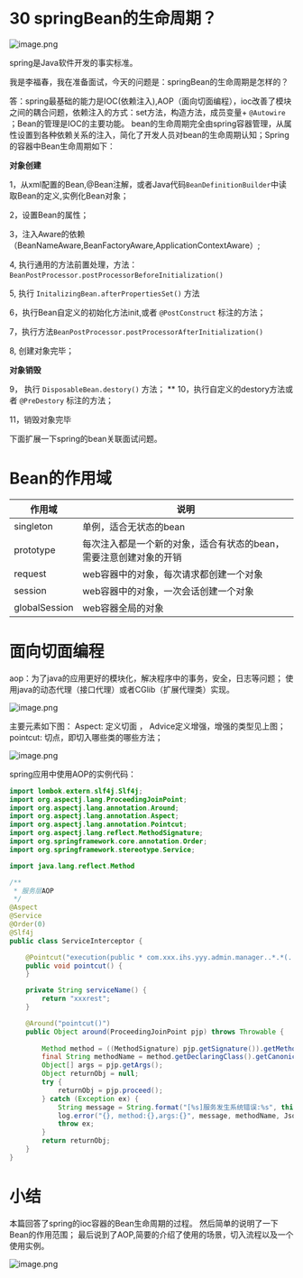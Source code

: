 # 30 springBean的生命周期？

![image.png](https://cdn.nlark.com/yuque/0/2020/png/186661/1585990260913-2048e915-3855-4891-a4da-df136613520f.png#align=left&display=inline&height=300&name=image.png&originHeight=300&originWidth=533&size=86199&status=done&style=none&width=533)

spring是Java软件开发的事实标准。


我是李福春，我在准备面试，今天的问题是：springBean的生命周期是怎样的？


答：spring最基础的能力是IOC(依赖注入),AOP（面向切面编程），ioc改善了模块之间的耦合问题，依赖注入的方式：set方法，构造方法，成员变量+ `@Autowire`  ；Bean的管理是IOC的主要功能。
bean的生命周期完全由spring容器管理，从属性设置到各种依赖关系的注入，简化了开发人员对bean的生命周期认知；Spring的容器中Bean生命周期如下：


**对象创建**


1，从xml配置的Bean,@Bean注解，或者Java代码`BeanDefinitionBuilder`中读取Bean的定义,实例化Bean对象；


2，设置Bean的属性；


3，注入Aware的依赖（BeanNameAware,BeanFactoryAware,ApplicationContextAware）;


4, 执行通用的方法前置处理，方法： `BeanPostProcessor.postProcessorBeforeInitialization()` 


5, 执行 `InitalizingBean.afterPropertiesSet()` 方法


6，执行Bean自定义的初始化方法init,或者 `@PostConstruct` 标注的方法；


7，执行方法`BeanPostProcessor.postProcessorAfterInitialization()`


8, 创建对象完毕；


**对象销毁**


9， 执行 `DisposableBean.destory()` 方法；
**
10，执行自定义的destory方法或者 `@PreDestory` 标注的方法；


11，销毁对象完毕




下面扩展一下spring的bean关联面试问题。


# Bean的作用域



| 作用域 | 说明 |
| --- | --- |
| singleton | 单例，适合无状态的bean |
| prototype | 每次注入都是一个新的对象，适合有状态的bean，需要注意创建对象的开销 |
| request | web容器中的对象，每次请求都创建一个对象 |
| session | web容器中的对象，一次会话创建一个对象 |
| globalSession | web容器全局的对象 |



# 面向切面编程


aop：为了java的应用更好的模块化，解决程序中的事务，安全，日志等问题；
使用java的动态代理（接口代理）或者CGlib（扩展代理类）实现。


![image.png](https://cdn.nlark.com/yuque/0/2020/png/186661/1585993039738-b8044be3-35f4-495a-a7bd-d04bf82d96b6.png#align=left&display=inline&height=290&name=image.png&originHeight=580&originWidth=1028&size=68410&status=done&style=none&width=514)


主要元素如下图：
Aspect: 定义切面 ， Advice定义增强，增强的类型见上图；
pointcut: 切点，即切入哪些类的哪些方法；


![image.png](https://cdn.nlark.com/yuque/0/2020/png/186661/1585993054031-773d7a93-cd4d-4cc1-888e-ae7155b81a56.png#align=left&display=inline&height=402&name=image.png&originHeight=804&originWidth=1022&size=89949&status=done&style=none&width=511)


spring应用中使用AOP的实例代码：


```java
import lombok.extern.slf4j.Slf4j;
import org.aspectj.lang.ProceedingJoinPoint;
import org.aspectj.lang.annotation.Around;
import org.aspectj.lang.annotation.Aspect;
import org.aspectj.lang.annotation.Pointcut;
import org.aspectj.lang.reflect.MethodSignature;
import org.springframework.core.annotation.Order;
import org.springframework.stereotype.Service;

import java.lang.reflect.Method

/**
 * 服务层AOP
 */
@Aspect
@Service
@Order(0)
@Slf4j
public class ServiceInterceptor {

    @Pointcut("execution(public * com.xxx.ihs.yyy.admin.manager..*.*(..))")
    public void pointcut() {
    }

    private String serviceName() {
        return "xxxrest";
    }

    @Around("pointcut()")
    public Object around(ProceedingJoinPoint pjp) throws Throwable {
       
        Method method = ((MethodSignature) pjp.getSignature()).getMethod();
        final String methodName = method.getDeclaringClass().getCanonicalName().concat(".").concat(method.getName());
        Object[] args = pjp.getArgs();
        Object returnObj = null;
        try {
            returnObj = pjp.proceed();
        } catch (Exception ex) {
            String message = String.format("[%s]服务发生系统错误:%s", this.serviceName(), ex.getMessage());
            log.error("{}, method:{},args:{}", message, methodName, JsonUtils.toJson(args),  ex);
            throw ex;
        } 
        return returnObj;
    }
}
```


# 小结


本篇回答了spring的ioc容器的Bean生命周期的过程。
然后简单的说明了一下Bean的作用范围；
最后说到了AOP,简要的介绍了使用的场景，切入流程以及一个使用实例。




![image.png](https://cdn.nlark.com/yuque/0/2020/png/186661/1585994910076-3510a214-90e1-47b2-93c5-12cd08d0386e.png#align=left&display=inline&height=997&name=image.png&originHeight=1342&originWidth=1004&size=167703&status=done&style=none&width=746)

